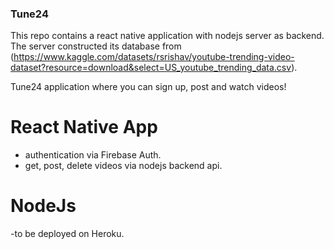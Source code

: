 ### Tune24

This repo contains a react native application with nodejs server as backend. The server constructed its database from (https://www.kaggle.com/datasets/rsrishav/youtube-trending-video-dataset?resource=download&select=US_youtube_trending_data.csv).

Tune24 application where you can sign up, post and watch videos!

# React Native App

- authentication via Firebase Auth.
- get, post, delete videos via nodejs backend api.

# NodeJs

-to be deployed on Heroku.
